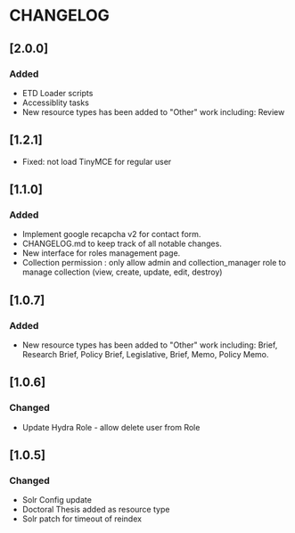 # CHANGELOG

## [2.0.0]

### Added
- ETD Loader scripts
- Accessiblity tasks
- New resource types has been added to "Other" work including: Review

## [1.2.1]
- Fixed: not load TinyMCE for regular user

## [1.1.0]

### Added
- Implement google recapcha v2 for contact form.
- CHANGELOG.md to keep track of all notable changes.
- New interface for roles management page.
- Collection permission : only allow admin and collection_manager role to manage collection (view, create, update, edit, destroy)

## [1.0.7]

### Added
- New resource types has been added to "Other" work including: Brief, Research Brief, Policy Brief, Legislative, Brief, Memo, Policy Memo.

## [1.0.6]

### Changed
- Update Hydra Role - allow delete user from Role

## [1.0.5]

### Changed
- Solr Config update
- Doctoral Thesis added as resource type
- Solr patch for timeout of reindex